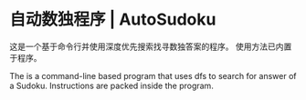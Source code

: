 # 自动数独程序 | AutoSudoku
这是一个基于命令行并使用深度优先搜索找寻数独答案的程序。
使用方法已内置于程序。

The is a command-line based program that uses dfs to search for answer of a Sudoku.
Instructions are packed inside the program. 
